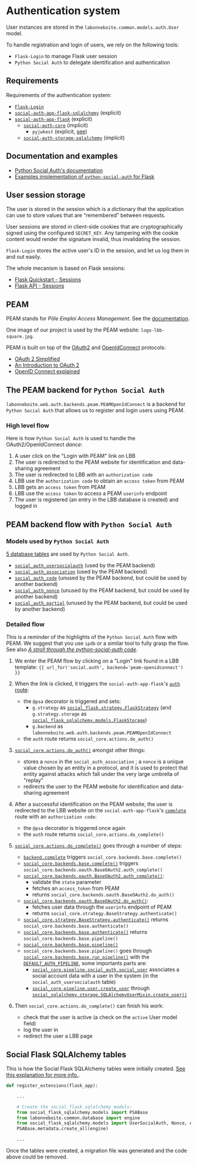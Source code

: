 # Authentication system
User instances are stored in the `labonneboite.common.models.auth.User` model.

To handle registration and login of users, we rely on the following tools:

- `Flask-Login` to manage Flask user session
- `Python Social Auth` to delegate identification and authentication

## Requirements

Requirements of the authentication system:

- [`Flask-Login`](https://github.com/maxcountryman/flask-login)
- [`social-auth-app-flask-sqlalchemy`](https://github.com/python-social-auth/social-app-flask-sqlalchemy) (explicit)
- [`social-auth-app-flask`](https://github.com/python-social-auth/social-app-flask) (explicit)
    - [`social-auth-core`](https://github.com/python-social-auth/social-core) (implicit)
        - `pyjwkest` (explicit, [see](https://github.com/python-social-auth/social-core/blob/0e2cce/requirements-openidconnect.txt))
    - [`social-auth-storage-sqlalchemy`](https://github.com/python-social-auth/social-storage-sqlalchemy) (implicit)

## Documentation and examples

- [Python Social Auth's documentation](https://python-social-auth.readthedocs.io/en/latest/)
- [Examples implementation of `python-social-auth` for Flask](https://github.com/python-social-auth/social-examples/tree/15f87f/example-flask)

## User session storage

The user is stored in the session which is a dictionary that the application can use to store values that are “remembered” between requests.

User sessions are stored in client-side cookies that are cryptographically signed using the configured `SECRET_KEY`. Any tampering with the cookie content would render the signature invalid, thus invalidating the session.

`Flask-Login` stores the active user's ID in the session, and let us log them in and out easily.

The whole mecanism is based on Flask sessions:

- [Flask Quickstart - Sessions](http://flask.pocoo.org/docs/0.12/quickstart/#sessions)
- [Flask API - Sessions](http://flask.pocoo.org/docs/0.12/api/#sessions)

## PEAM

PEAM stands for *Pôle Emploi Access Management*. See the [documentation](https://www-r.es-qvr-dev.fr/portail-developpeur-cms/home/catalogue-des-api/documentation-des-api/utiliser-les-api/authorization-code-flow.html).

One image of our project is used by the PEAM website: `logo-lbb-square.jpg`.

PEAM is built on top of the [OAuth2](https://oauth.net/2/) and [OpenIdConnect](http://openid.net/connect/) protocols:

- [OAuth 2 Simplified](https://aaronparecki.com/oauth-2-simplified/)
- [An Introduction to OAuth 2](https://www.digitalocean.com/community/tutorials/an-introduction-to-oauth-2)
- [OpenID Connect explained](https://connect2id.com/learn/openid-connect)

## The PEAM backend for `Python Social Auth`

`labonneboite.web.auth.backends.peam.PEAMOpenIdConnect` is a backend for `Python Social Auth` that allows us to register and login users using PEAM.

### High level flow

Here is how `Python Social Auth` is used to handle the OAuth2/OpenIdConnect *dance*:

1. A user click on the "Login with PEAM" link on LBB
2. The user is redirected to the PEAM website for identification and data-sharing agreement
3. The user is redirected to LBB with an `authorization code`
4. LBB use the `authorization code` to obtain an `access token` from PEAM
5. LBB gets an `access token` from PEAM
6. LBB use the `access token` to access a PEAM `userinfo` endpoint
7. The user is registered (an entry in the LBB database is created) and logged in

## PEAM backend flow with `Python Social Auth`

### Models used by `Python Social Auth`

[5 database tables](https://python-social-auth.readthedocs.io/en/latest/storage.html) are used by `Python Social Auth`.

- [`social_auth_usersocialauth`](https://github.com/python-social-auth/social-app-flask-sqlalchemy/blob/09610f/social_flask_sqlalchemy/models.py#L31) (used by the PEAM backend)
- [`social_auth_association`](https://github.com/python-social-auth/social-app-flask-sqlalchemy/blob/09610f/social_flask_sqlalchemy/models.py#L52) (used by the PEAM backend)
- [`social_auth_code`](https://github.com/python-social-auth/social-app-flask-sqlalchemy/blob/09610f/social_flask_sqlalchemy/models.py#L57) (unused by the PEAM backend, but could be used by another backend)
- [`social_auth_nonce`](https://github.com/python-social-auth/social-app-flask-sqlalchemy/blob/09610f/social_flask_sqlalchemy/models.py#L47) (unused by the PEAM backend, but could be used by another backend)
- [`social_auth_partial`](https://github.com/python-social-auth/social-app-flask-sqlalchemy/blob/09610f/social_flask_sqlalchemy/models.py#L62) (unused by the PEAM backend, but could be used by another backend)

### Detailed flow

This is a reminder of the highlights of the `Python Social Auth` flow with PEAM. We suggest that you use `ipdb` or a similar tool to fully grasp the flow. See also [*A stroll through the python-social-auth code*](http://www.leehodgkinson.com/blog/a-stroll-through-the-python-social-auth-code/).

1. We enter the PEAM flow by clicking on a "Login" link found in a LBB template: `{{ url_for('social.auth', backend='peam-openidconnect') }}`

2. When the link is clicked, it triggers the `social-auth-app-flask`'s [`auth` route](https://github.com/python-social-auth/social-app-flask/blob/747481/social_flask/routes.py#L11-L14):
    - the `@psa` decorator is triggered and sets:
        - `g.strategy` as [`social_flask.strategy.FlaskStrategy`](https://github.com/python-social-auth/social-app-flask/blob/747481/social_flask/strategy.py#L16-L56) (and `g.strategy.storage` as [`social_flask_sqlalchemy.models.FlaskStorage`](https://github.com/python-social-auth/social-app-flask-sqlalchemy/blob/09610f/social_flask_sqlalchemy/models.py#L67-L72))
        - `g.backend` as `labonneboite.web.auth.backends.peam.PEAMOpenIdConnect`
    - the `auth` route returns `social_core.actions.do_auth()`

3. [`social_core.actions.do_auth()`](https://github.com/python-social-auth/social-core/blob/0e2cce/social_core/actions.py#L7-L27) amongst other things:
    - stores a `nonce` in the `social_auth_association` ; a `nonce` is a unique value chosen by an entity in a protocol, and it is used to protect that entity against attacks which fall under the very large umbrella of "replay"
    - redirects the user to the PEAM website for identification and data-sharing agreement

4. After a successful identification on the PEAM website, the user is redirected to the LBB website on the `social-auth-app-flask`'s [`complete`](https://github.com/python-social-auth/social-app-flask/blob/747481/social_flask/routes.py#L17-L23) route with an `authorization code`:
    - the `@psa` decorator is triggered once again
    - the `auth` route returns `social_core.actions.do_complete()`

5. [`social_core.actions.do_complete()`](https://github.com/python-social-auth/social-core/blob/0e2cce/social_core/actions.py#L30-L98) goes through a number of steps:
    - [`backend.complete`](https://github.com/python-social-auth/social-core/blob/0e2cce/social_core/actions.py#L41) triggers `social_core.backends.base.complete()`
    - [`social_core.backends.base.complete()`](https://github.com/python-social-auth/social-core/blob/0e2cce/social_core/backends/base.py#L38-L39) triggers `social_core.backends.oauth.BaseOAuth2.auth_complete()`
    - [`social_core.backends.oauth.BaseOAuth2.auth_complete()`](https://github.com/python-social-auth/social-core/blob/0e2cce/social_core/backends/oauth.py#L383-L398):
        - validate the `state` parameter
        - fetches an `access_token` from PEAM
        - returns `social_core.backends.oauth.BaseOAuth2.do_auth()`
    - [`social_core.backends.oauth.BaseOAuth2.do_auth()`](https://github.com/python-social-auth/social-core/blob/0e2cce/social_core/backends/oauth.py#L400-L409):
        - fetches user data through the `userinfo` endpoint of PEAM
        - returns `social_core.strategy.BaseStrategy.authenticate()`
    - [`social_core.strategy.BaseStrategy.authenticate()`](https://github.com/python-social-auth/social-core/blob/0e2cce/social_core/strategy.py#L150-L157) returns `social_core.backends.base.authenticate()`
    - [`social_core.backends.base.authenticate()`](https://github.com/python-social-auth/social-core/blob/0e2cce/social_core/backends/base.py#L58-L79) returns `social_core.backends.base.pipeline()`
    - [`social_core.backends.base.pipeline()`](https://github.com/python-social-auth/social-core/blob/0e2cce/social_core/backends/base.py#L81-L89)
    - `social_core.backends.base.pipeline()` goes through [`social_core.backends.base.run_pipeline()`](https://github.com/python-social-auth/social-core/blob/0e2cce/social_core/backends/base.py#L97-L111) with the [`DEFAULT_AUTH_PIPELINE`](https://github.com/python-social-auth/social-core/blob/0e2cce/social_core/pipeline/__init__.py#L1-L43), some importants parts are:
        - [`social_core.pipeline.social_auth.social_user`](https://github.com/python-social-auth/social-core/blob/0e2cce/social_core/pipeline/social_auth.py#L17-L29) associates a social account data with a user in the system (in the `social_auth_usersocialauth` table)
        - [`social_core.pipeline.user.create_user`](https://github.com/python-social-auth/social-core/blob/0e2cce/social_core/pipeline/user.py#L64-L76) through [`social_sqlalchemy.storage.SQLAlchemyUserMixin.create_user()`](https://github.com/python-social-auth/social-storage-sqlalchemy/blob/e9223f/social_sqlalchemy/storage.py#L138-L140)

6. Then `social_core.actions.do_complete()` can finish his work:
    - check that the user is active (a check on the `active` User model field)
    - log the user in
    - redirect the user a LBB page

## Social Flask SQLAlchemy tables

This is how the Social Flask SQLAlchemy tables were initially created. [See this explanation for more info.](http://python-social-auth.readthedocs.io/en/latest/configuration/flask.html#models-setup).

```python
def register_extensions(flask_app):

    ...

    # Create the social_flask_sqlalchemy models:
    from social_flask_sqlalchemy.models import PSABase
    from labonneboite.common.database import engine
    from social_flask_sqlalchemy.models import UserSocialAuth, Nonce, Association, Code, Partial
    PSABase.metadata.create_all(engine)

    ...
```

Once the tables were created, a migration file was generated and the code above could be removed.
